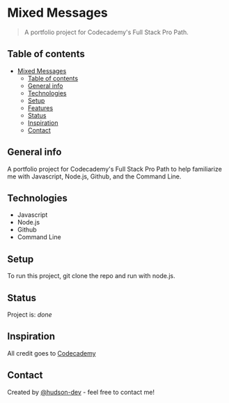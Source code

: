 # Mixed Messages
> A portfolio project for Codecademy's Full Stack Pro Path.

## Table of contents
- [Mixed Messages](#mixed-messages)
  - [Table of contents](#table-of-contents)
  - [General info](#general-info)
  - [Technologies](#technologies)
  - [Setup](#setup)
  - [Features](#features)
  - [Status](#status)
  - [Inspiration](#inspiration)
  - [Contact](#contact)

## General info
A portfolio project for Codecademy's Full Stack Pro Path to help familiarize me with Javascript, Node.js, Github, and the Command Line.

## Technologies
* Javascript
* Node.js
* Github
* Command Line

## Setup
To run this project, git clone the repo and run with node.js.

## Status
Project is: _done_

## Inspiration
All credit goes to [Codecademy](https://www.codecademy.com/learn)

## Contact
Created by [@hudson-dev](https://github.com/hudson-dev) - feel free to contact me!
